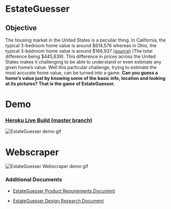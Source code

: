 # EstateGuesser

## Objective

The housing market in the United States is a peculiar thing. In California, the typical 3-bedroom home value is around $614,576 whereas in Ohio, the typical 3-bedroom home value is around $168,937 [(source)](https://www.gobankingrates.com/investing/real-estate/cost-to-own-3-bedroom-home-every-state/) (The total difference being $445,639). This difference in prices across the United States makes it challenging to be able to understand or even estimate any given home’s value. 
Well this particular challenge, trying to estimate the most accurate home value, can be turned into a game. **Can you guess a home’s value just by knowing some of the basic info, location and looking at its pictures? That is the game of EstateGuesser.**

# Demo 

### [Heroku Live Build (master branch)](https://estate-guesser.herokuapp.com/)

![EstateGuesser demo gif](./imgs/estate_guesser_demo_gif.gif)

# Webscraper
![EstateGuesser Webscraper demo gif](./imgs/EstateGuesser_Scraper_Demo.gif)

### Additional Documents
- [EstateGuesser Product Requirements Document](https://docs.google.com/document/d/17wgXHifLHZuBm5OXIiNWbkJXcdjnm-Y5sBKL0QE2cC4/edit?usp=sharing)

- [EstateGuesser Design Research Document](https://docs.google.com/document/d/16yGb93BbufNCHrqyJnrQaS1w5IjEtt21q8OcjfX_NEk/edit?usp=sharing)
